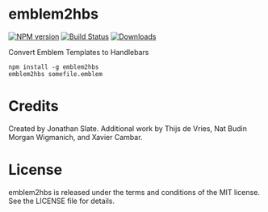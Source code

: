 emblem2hbs
==========

[![NPM version](http://img.shields.io/npm/v/emblem2hbs.svg?style=flat)](https://www.npmjs.org/package/emblem2hbs)
[![Build Status](http://img.shields.io/travis/patientslikeme/emblem2hbs.svg?style=flat)](https://travis-ci.org/patientslikeme/emblem2hbs)
[![Downloads](http://img.shields.io/npm/dm/emblem2hbs.svg?style=flat)](https://www.npmjs.org/package/emblem2hbs)

Convert Emblem Templates to Handlebars

```
npm install -g emblem2hbs
emblem2hbs somefile.emblem
```

Credits
=======

Created by Jonathan Slate.  Additional work by Thijs de Vries, Nat Budin Morgan Wigmanich, and Xavier Cambar.

License
=======

emblem2hbs is released under the terms and conditions of the MIT license.  See the LICENSE file for details.
